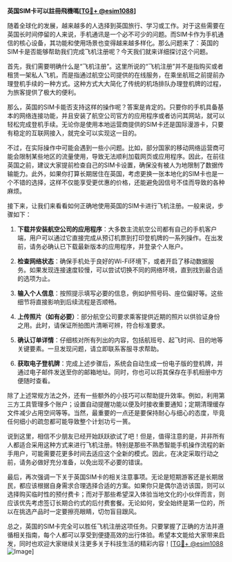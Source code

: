 **英国SIM卡可以註冊飛機嗎[[TG💪+ @esim1088](https://t.me/s/esim1088)]**

随着全球化的发展，越来越多的人选择到英国旅行、学习或工作。对于这些需要在英国长时间停留的人来说，手机通讯是一个必不可少的问题。而SIM卡作为手机通信的核心设备，其功能和使用场景也变得越来越多样化。那么问题来了：英国的SIM卡是否能够帮助我们完成飞机注册呢？今天我们就来详细探讨这个问题。

首先，我们需要明确什么是“飞机注册”。这里所说的“飞机注册”并不是指购买或者租赁一架私人飞机，而是指通过航空公司提供的在线服务，在乘坐航班之前提前办理登机手续的一种方式。这种方式大大简化了传统的机场排队办理登机牌的过程，为旅客提供了极大的便利。

那么，英国的SIM卡能否支持这样的操作呢？答案是肯定的。只要你的手机具备基本的网络连接功能，并且安装了航空公司官方的应用程序或者访问其网站，就可以轻松完成登机手续。无论你是使用本地运营商提供的SIM卡还是国际漫游卡，只要有稳定的互联网接入，就完全可以实现这一目的。

不过，在实际操作中可能会遇到一些小问题。比如，部分国家的移动网络运营商可能会限制某些地区的流量使用，导致无法顺利加载网页或应用程序。因此，在前往英国之前，建议大家提前检查自己的SIM卡设置，确保没有被人为地限制了数据传输能力。此外，如果你打算长期居住在英国，考虑更换一张本地化的SIM卡也是一个不错的选择，这样不仅能享受更优惠的价格，还能避免因信号不佳而导致的各种麻烦。

接下来，让我们来看看如何正确地使用英国的SIM卡进行飞机注册。一般来说，步骤如下：

1. **下载并安装航空公司的应用程序**：大多数主流航空公司都有自己的手机客户端，用户可以通过它直接完成从预订机票到打印登机牌的一系列操作。在出发前，请务必确认已下载最新版本的应用程序，并登录个人账户。

2. **检查网络状态**：确保手机处于良好的Wi-Fi环境下，或者开启了移动数据服务。如果发现连接速度较慢，可以尝试切换不同的网络环境，直到找到最合适的选项为止。

3. **输入个人信息**：按照提示填写必要的信息，例如护照号码、座位偏好等。这些细节将直接影响到后续流程是否顺畅。

4. **上传照片（如有必要）**：部分航空公司要求乘客提供近期的照片以供验证身份之用。此时，请保证所拍图片清晰可辨，符合标准要求。

5. **确认订单详情**：仔细核对所有列出的内容，包括航班号、起飞时间、目的地等关键要素。一旦发现问题，请立即联系客服寻求帮助。

6. **获取电子登机牌**：完成上述步骤后，系统会自动生成一份电子版的登机牌，并通过电子邮件发送至你的邮箱地址。同时，你也可以将其保存在手机相册中方便随时查看。

除了上述常规方法之外，还有一些额外的小技巧可以帮助提升效率。例如，利用第三方工具管理多个账户；设置自动提醒功能以便及时接收重要通知；定期清理缓存文件减少占用空间等等。当然，最重要的一点还是要保持耐心与细心的态度，毕竟任何细小的疏忽都可能导致整个计划功亏一篑。

说到这里，相信不少朋友已经开始跃跃欲试了吧！但是，值得注意的是，并非所有人都适合采用这种方式来进行飞机注册。特别是那些不熟悉智能手机操作流程的新手用户，可能需要花更多时间去适应这个全新的模式。因此，在决定采取行动之前，请务必做好充分准备，以免出现不必要的错误。

最后，再次强调一下关于英国SIM卡的相关注意事项。无论是短期游客还是长期居民，都应该根据自身需求合理选择合适的方案。如果你只是偶尔造访该国，则可以选择购买临时性的预付费卡；而对于那些希望深入体验当地文化的小伙伴而言，则应该优先考虑签订长期合约式的后付费套餐。无论如何，安全始终是第一位的，所以在挑选产品时一定要擦亮眼睛，切勿盲目跟风。

总之，英国的SIM卡完全可以胜任飞机注册这项任务。只要掌握了正确的方法并遵循相关指南，每个人都可以享受到便捷高效的出行体验。希望本文能给大家带来启发，同时也欢迎大家继续关注更多关于科技生活的精彩内容！[[TG💪+ @esim1088](https://t.me/s/esim1088) ![Image](https://i.postimg.cc/4NQfJmqS/Snipaste-2025-05-13-00-14-12.png)]